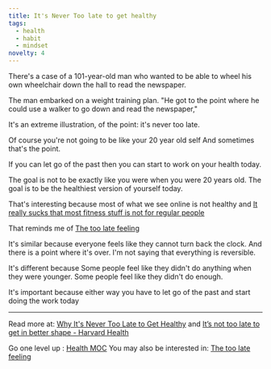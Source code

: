 ```yaml
---
title: It's Never Too late to get healthy
tags:
  - health
  - habit
  - mindset
novelty: 4
---
```


There's a case of a 101-year-old man who wanted to be able to wheel his own wheelchair down the hall to read the newspaper. 

The man embarked on a weight training plan. "He got to the point where he could use a walker to go down and read the newspaper," 

It's an extreme illustration, of the point: it's never too late.

Of course you're not going to be like your 20 year old self
And sometimes that's the point.

If you can let go of the past
then you can start to work on your health today.

The goal is not to be exactly like you were when you were 20 years old.
The goal is to be the healthiest version of yourself today.

That's interesting because most of what we see online is not healthy and [It really sucks that most fitness stuff is not for regular people](Notes/It%20really%20sucks%20that%20most%20fitness%20stuff%20is%20not%20for%20regular%20people.md)

That reminds me of [The too late feeling](Notes/The%20too%20late%20feeling.md)

It's similar because everyone feels like they cannot turn back the clock. And there is a point where it's over. I'm not saying that everything is reversible.

It's different because Some people feel like they didn't do anything when they were younger. Some people feel like they didn't do enough.

It's important because either way you have to let go of the past and start doing the work today

----

Read more at: [Why It's Never Too Late to Get Healthy](https://www.womenshealthmag.com/health/a19920492/never-too-late-to-get-healthy/) and [It’s not too late to get in better shape - Harvard Health](https://www.health.harvard.edu/staying-healthy/its-not-too-late-to-get-in-better-shape)

Go one level up : [Health MOC](Maps/Health%20MOC.md)
You may also be interested in: [The too late feeling](Notes/The%20too%20late%20feeling.md)

